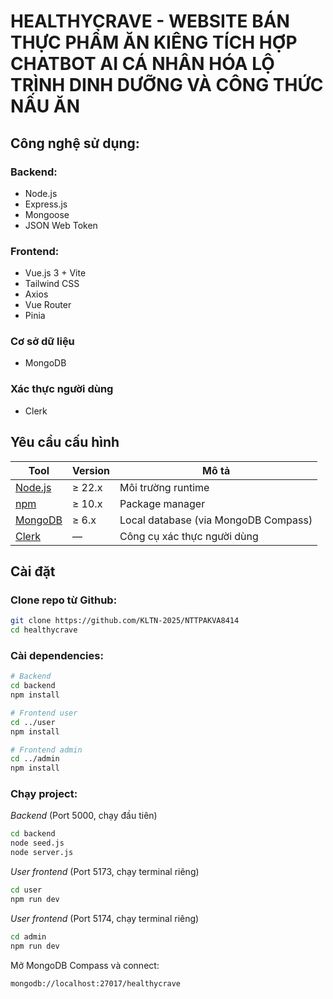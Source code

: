 # HEALTHYCRAVE - WEBSITE BÁN THỰC PHẨM ĂN KIÊNG TÍCH HỢP CHATBOT AI CÁ NHÂN HÓA LỘ TRÌNH DINH DƯỠNG VÀ CÔNG THỨC NẤU ĂN

## Công nghệ sử dụng:
### Backend:
* Node.js
* Express.js
* Mongoose
* JSON Web Token
### Frontend:
* Vue.js 3 + Vite
* Tailwind CSS
* Axios
* Vue Router
* Pinia
### Cơ sở dữ liệu
* MongoDB
### Xác thực người dùng
* Clerk

## Yêu cầu cấu hình
| Tool | Version | Mô tả |
|------|----------|--------------|
| [Node.js](https://nodejs.org/) | ≥ 22.x | Môi trường runtime |
| [npm](https://www.npmjs.com/) | ≥ 10.x | Package manager |
| [MongoDB](https://www.mongodb.com/try/download/community) | ≥ 6.x | Local database (via MongoDB Compass) |
| [Clerk](https://clerk.com/) | — | Công cụ xác thực người dùng |

## Cài đặt

### Clone repo từ Github:
```bash
git clone https://github.com/KLTN-2025/NTTPAKVA8414
cd healthycrave
```

### Cài dependencies:
```bash
# Backend
cd backend
npm install

# Frontend user
cd ../user
npm install

# Frontend admin
cd ../admin
npm install
```

### Chạy project:
*Backend* (Port 5000, chạy đầu tiên)
```bash
cd backend
node seed.js 
node server.js
```

*User frontend* (Port 5173, chạy terminal riêng)
```bash
cd user
npm run dev
```

*User frontend* (Port 5174, chạy terminal riêng)
```bash
cd admin
npm run dev
```


Mở MongoDB Compass và connect:
```bash
mongodb://localhost:27017/healthycrave
```
